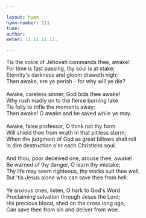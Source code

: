 ```yaml
---

layout: hymn
hymn-number: 211
tune: 
author: 
meter: 11.11.11.11.

---
```

Tis the voice of Jehovah commands thee, awake!<br>For time is fast passing, thy soul is at stake;<br>Eternity's darkness and gloom draweth nigh;<br>Then awake, ere ye perish - for why will ye die?<br><br>Awake, careless sinner, God bids thee awake!<br>Why rush madly on to the fierce burning lake<br>Tis folly to trifle the moments away;<br>Then awake! O awake and be saved while ye may.<br><br>Awake, false professor, O think not thy form<br>Will shield thee from wrath in that pitiless storm;<br>When the judgment of God as great billows shall roll<br>In dire destruction o'er each Christless soul.<br><br>And thou, poor deceived one, arouse thee, awake!<br>Be warned of thy danger, O learn thy mistake;<br>Thy life may seem righteous, thy works suit thee well,<br>But 'tis Jesus alone who can save thee from hell.<br><br>Ye anxious ones, listen, O hark to God's Word<br>Proclaiming salvation through Jesus the Lord;<br>His precious blood, shed on the cross long ago,<br>Can save thee from sin and deliver from woe.<br><br><br>
